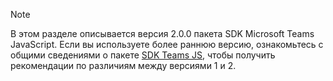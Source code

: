 > [!NOTE]
> В этом разделе описывается версия 2.0.0 пакета SDK Microsoft Teams JavaScript. Если вы используете более раннюю версию, ознакомьтесь с общими сведениями о пакете [SDK Teams JS](msteams-docs/msteams-platform/tabs/how-to/../../../../../tabs/how-to/using-teams-client-sdk.md), чтобы получить рекомендации по различиям между версиями 1 и 2.